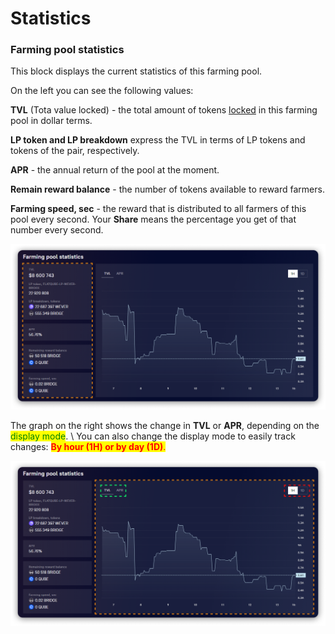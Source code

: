 # Statistics

### Farming pool statistics

This block displays the current statistics of this farming pool.

On the left you can see the following values:

**TVL** (Tota value locked) - the total amount of tokens [locked](../../how-to/deposit-farm-tokens.md) in this farming pool in dollar terms.

**LP token and LP breakdown** express the TVL in terms of LP tokens and tokens of the pair, respectively.

**APR** - the annual return of the pool at the moment.

**Remain reward balance** - the number of tokens available to reward farmers.

**Farming speed, sec** - the reward that is distributed to all farmers of this pool every second. Your **Share** means the percentage you get of that number every second.

![](<../../../../.gitbook/assets/image (72).png>)

The graph on the right shows the change in **TVL** or **APR**, depending on the <mark style="color:green;">display mode</mark>. \ You can also change the display mode to easily track changes: <mark style="color:red;">**By hour (1H) or by day (1D)**</mark><mark style="color:red;">.</mark>

![](<../../../../.gitbook/assets/image (33).png>)
